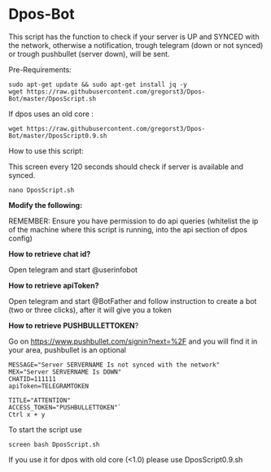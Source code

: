 # Dpos-Bot

This script has the function to check if your server is UP and SYNCED with the network, otherwise a notification, trough telegram (down or not synced) or trough pushbullet (server down), will be sent.

Pre-Requirements:

```
sudo apt-get update && sudo apt-get install jq -y
wget https://raw.githubusercontent.com/gregorst3/Dpos-Bot/master/DposScript.sh
```
If dpos uses an old core :
```
wget https://raw.githubusercontent.com/gregorst3/Dpos-Bot/master/DposScript0.9.sh
```

How to use this script:

This screen every 120 seconds should check if server is available and synced.

`nano DposScript.sh`

**Modify the following:**

REMEMBER: Ensure you have permission to do api queries (whitelist the ip of the machine where this script is running, into the api section of dpos config)

**How to retrieve chat id?**

Open telegram and start @userinfobot

**How to retrieve apiToken?**

Open telegram and start @BotFather and follow instruction to create a bot (two or three clicks), after it will give you a token

**How to retrieve PUSHBULLETTOKEN**?

Go on https://www.pushbullet.com/signin?next=%2F and you will find it in your area, pushbullet is an optional

```SRV=IPSERVER:PORT
MESSAGE="Server SERVERNAME Is not synced with the network"
MEX="Server SERVERNAME Is DOWN"
CHATID=111111
apiToken=TELEGRAMTOKEN

TITLE="ATTENTION"
ACCESS_TOKEN="PUSHBULLETTOKEN"`
Ctrl x + y
```
To start the script use 
```
screen bash DposScript.sh
```
If you use it for dpos with old core (<1.0) please use DposScript0.9.sh
